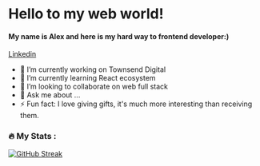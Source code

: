 # Hello to my web world!
#### My name is Alex and here is my hard way to frontend developer:)
[Linkedin](https://www.linkedin.com/in/alex-makovetskiy/)


- 🔭 I’m currently working on Townsend Digital
- 🌱 I’m currently learning React ecosystem
- 👯 I’m looking to collaborate on web full stack
- 💬 Ask me about ... 
- ⚡ Fun fact: I love giving gifts, it's much more interesting than receiving them.


### :fire: My Stats :

[![GitHub Streak](https://github-readme-streak-stats.herokuapp.com/?user=AlexMakovetskiy&theme=dark&background=000000)](https://git.io/streak-stats)
